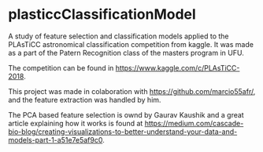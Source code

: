 # plasticcClassificationModel
A study of feature selection and classification models applied to the PLAsTiCC astronomical classification competition from kaggle. It was made as a part of the Patern Recognition class of the masters program in UFU.

The competition can be found in https://www.kaggle.com/c/PLAsTiCC-2018.

This project was made in colaboration with https://github.com/marcio55afr/, and the feature extraction was handled by him.

The PCA based feature selection is ownd by Gaurav Kaushik and a great article explaining how it works is found at https://medium.com/cascade-bio-blog/creating-visualizations-to-better-understand-your-data-and-models-part-1-a51e7e5af9c0.
